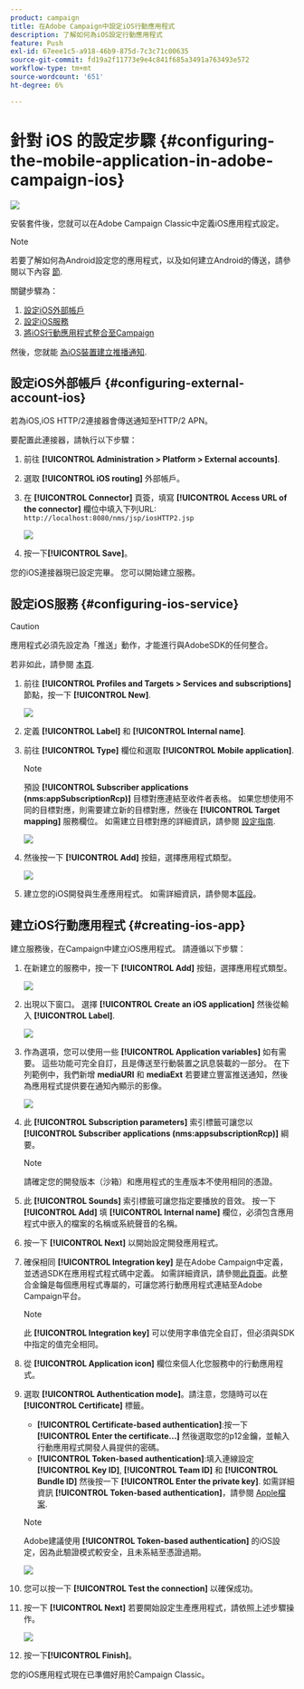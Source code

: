 ```yaml
---
product: campaign
title: 在Adobe Campaign中設定iOS行動應用程式
description: 了解如何為iOS設定行動應用程式
feature: Push
exl-id: 67eee1c5-a918-46b9-875d-7c3c71c00635
source-git-commit: fd19a2f11773e9e4c841f685a3491a763493e572
workflow-type: tm+mt
source-wordcount: '651'
ht-degree: 6%

---
```


# 針對 iOS 的設定步驟 {#configuring-the-mobile-application-in-adobe-campaign-ios}

![](../../assets/common.svg)

安裝套件後，您就可以在Adobe Campaign Classic中定義iOS應用程式設定。

>[!NOTE]
>
>若要了解如何為Android設定您的應用程式，以及如何建立Android的傳送，請參閱以下內容 [節](configuring-the-mobile-application-android.md).

關鍵步驟為：

1. [設定iOS外部帳戶](#configuring-external-account-ios)
1. [設定iOS服務](#configuring-ios-service)
1. [將iOS行動應用程式整合至Campaign](#creating-ios-app)

然後，您就能 [為iOS裝置建立推播通知](create-notifications-ios.md).


## 設定iOS外部帳戶 {#configuring-external-account-ios}

若為iOS,iOS HTTP/2連接器會傳送通知至HTTP/2 APN。

要配置此連接器，請執行以下步驟：

1. 前往 **[!UICONTROL Administration > Platform > External accounts]**.
1. 選取 **[!UICONTROL iOS routing]** 外部帳戶。
1. 在 **[!UICONTROL Connector]** 頁簽，填寫 **[!UICONTROL Access URL of the connector]** 欄位中填入下列URL: ```http://localhost:8080/nms/jsp/iosHTTP2.jsp```

   ![](assets/nmac_connectors.png)

1. 按一下&#x200B;**[!UICONTROL Save]**。

您的iOS連接器現已設定完畢。 您可以開始建立服務。

## 設定iOS服務 {#configuring-ios-service}

>[!CAUTION]
>
>應用程式必須先設定為「推送」動作，才能進行與AdobeSDK的任何整合。
>
>若非如此，請參閱 [本頁](https://developer.apple.com/documentation/usernotifications).

1. 前往 **[!UICONTROL Profiles and Targets > Services and subscriptions]** 節點，按一下 **[!UICONTROL New]**.

   ![](assets/nmac_service_1.png)

1. 定義 **[!UICONTROL Label]** 和 **[!UICONTROL Internal name]**.
1. 前往 **[!UICONTROL Type]** 欄位和選取 **[!UICONTROL Mobile application]**.

   >[!NOTE]
   >
   >預設 **[!UICONTROL Subscriber applications (nms:appSubscriptionRcp)]** 目標對應連結至收件者表格。 如果您想使用不同的目標對應，則需要建立新的目標對應，然後在 **[!UICONTROL Target mapping]** 服務欄位。 如需建立目標對應的詳細資訊，請參閱 [設定指南](../../configuration/using/about-custom-recipient-table.md).

   ![](assets/nmac_ios.png)

1. 然後按一下 **[!UICONTROL Add]** 按鈕，選擇應用程式類型。

   ![](assets/nmac_service_2.png)

1. 建立您的iOS開發與生產應用程式。 如需詳細資訊，請參閱本[區段](configuring-the-mobile-application.md#creating-ios-app)。

## 建立iOS行動應用程式 {#creating-ios-app}

建立服務後，在Campaign中建立iOS應用程式。 請遵循以下步驟：

1. 在新建立的服務中，按一下 **[!UICONTROL Add]** 按鈕，選擇應用程式類型。

   ![](assets/nmac_service_2.png)

1. 出現以下窗口。 選擇 **[!UICONTROL Create an iOS application]** 然後從輸入 **[!UICONTROL Label]**.

   ![](assets/nmac_ios_2.png)

1. 作為選項，您可以使用一些 **[!UICONTROL Application variables]** 如有需要。 這些功能可完全自訂，且是傳送至行動裝置之訊息裝載的一部分。
在下列範例中，我們新增 **mediaURl** 和 **mediaExt** 若要建立豐富推送通知，然後為應用程式提供要在通知內顯示的影像。

   ![](assets/nmac_ios_3.png)

1. 此 **[!UICONTROL Subscription parameters]** 索引標籤可讓您以 **[!UICONTROL Subscriber applications (nms:appsubscriptionRcp)]** 綱要。

   >[!NOTE]
   >
   >請確定您的開發版本（沙箱）和應用程式的生產版本不使用相同的憑證。

1. 此 **[!UICONTROL Sounds]** 索引標籤可讓您指定要播放的音效。 按一下 **[!UICONTROL Add]** 填 **[!UICONTROL Internal name]** 欄位，必須包含應用程式中嵌入的檔案的名稱或系統聲音的名稱。

1. 按一下 **[!UICONTROL Next]** 以開始設定開發應用程式。

1. 確保相同 **[!UICONTROL Integration key]** 是在Adobe Campaign中定義，並透過SDK在應用程式程式碼中定義。 如需詳細資訊，請參閱[此頁面](integrating-campaign-sdk-into-the-mobile-application.md)。此整合金鑰是每個應用程式專屬的，可讓您將行動應用程式連結至Adobe Campaign平台。

   >[!NOTE]
   >
   > 此 **[!UICONTROL Integration key]** 可以使用字串值完全自訂，但必須與SDK中指定的值完全相同。

1. 從 **[!UICONTROL Application icon]** 欄位來個人化您服務中的行動應用程式。

1. 選取 **[!UICONTROL Authentication mode]**。請注意，您隨時可以在 **[!UICONTROL Certificate]** 標籤。
   * **[!UICONTROL Certificate-based authentication]**:按一下 **[!UICONTROL Enter the certificate...]**  然後選取您的p12金鑰，並輸入行動應用程式開發人員提供的密碼。
   * **[!UICONTROL Token-based authentication]**:填入連線設定 **[!UICONTROL Key ID]**, **[!UICONTROL Team ID]** 和 **[!UICONTROL Bundle ID]** 然後按一下 **[!UICONTROL Enter the private key]**. 如需詳細資訊 **[!UICONTROL Token-based authentication]**，請參閱 [Apple檔案](https://developer.apple.com/documentation/usernotifications/setting_up_a_remote_notification_server/establishing_a_token-based_connection_to_apns).

   >[!NOTE]
   >
   > Adobe建議使用 **[!UICONTROL Token-based authentication]** 的iOS設定，因為此驗證模式較安全，且未系結至憑證過期。

   ![](assets/nmac_ios_4.png)

1. 您可以按一下 **[!UICONTROL Test the connection]** 以確保成功。

1. 按一下 **[!UICONTROL Next]** 若要開始設定生產應用程式，請依照上述步驟操作。

   ![](assets/nmac_ios_5.png)

1. 按一下&#x200B;**[!UICONTROL Finish]**。

您的iOS應用程式現在已準備好用於Campaign Classic。
